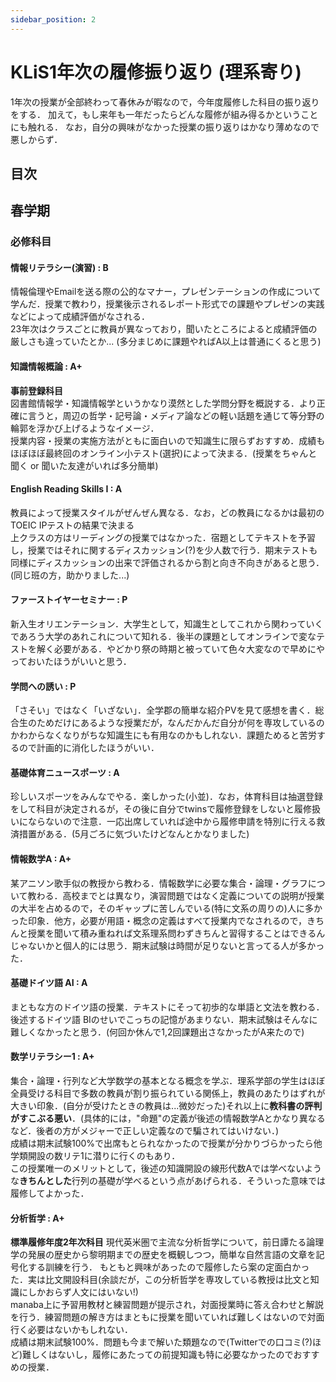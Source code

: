 ```yaml
---
sidebar_position: 2
---
```


# KLiS1年次の履修振り返り (理系寄り)

1年次の授業が全部終わって春休みが暇なので，今年度履修した科目の振り返りをする．
加えて，もし来年も一年だったらどんな履修が組み得るかということにも触れる．
なお，自分の興味がなかった授業の振り返りはかなり薄めなので悪しからず．

## 目次

## 春学期

### 必修科目

#### 情報リテラシー(演習) : B

情報倫理やEmailを送る際の公的なマナー，プレゼンテーションの作成について学んだ．授業で教わり，授業後示されるレポート形式での課題やプレゼンの実践などによって成績評価がなされる．  
23年次はクラスごとに教員が異なっており，聞いたところによると成績評価の厳しさも違っていたとか... (多分まじめに課題やればA以上は普通にくると思う)

#### 知識情報概論 : A+

**事前登録科目**  
図書館情報学・知識情報学というかなり漠然とした学問分野を概説する．より正確に言うと，周辺の哲学・記号論・メディア論などの軽い話題を通じて等分野の輪郭を浮かび上げるようなイメージ．  
授業内容・授業の実施方法がともに面白いので知識生に限らずおすすめ．成績もほぼほぼ最終回のオンライン小テスト(選択)によって決まる．(授業をちゃんと聞く or 聞いた友達がいれば多分簡単)

#### English Reading Skills I : A

教員によって授業スタイルがぜんぜん異なる．なお，どの教員になるかは最初のTOEIC IPテストの結果で決まる  
上クラスの方はリーディングの授業ではなかった．宿題としてテキストを予習し，授業ではそれに関するディスカッション(?)を少人数で行う．期末テストも同様にディスカッションの出来で評価されるから割と向き不向きがあると思う．(同じ班の方，助かりました...)

#### ファーストイヤーセミナー : P

新入生オリエンテーション．大学生として，知識生としてこれから関わっていくであろう大学のあれこれについて知れる．後半の課題としてオンラインで変なテストを解く必要がある．やどかり祭の時期と被っていて色々大変なので早めにやっておいたほうがいいと思う．

#### 学問への誘い : P

「さそい」ではなく「いざない」．全学郡の簡単な紹介PVを見て感想を書く．総合生のためだけにあるような授業だが，なんだかんだ自分が何を専攻しているのかわからなくなりがちな知識生にも有用なのかもしれない．課題ためると苦労するので計画的に消化したほうがいい．

#### 基礎体育ニュースポーツ : A

珍しいスポーツをみんなでやる．楽しかった(小並)．なお，体育科目は抽選登録をして科目が決定されるが，その後に自分でtwinsで履修登録をしないと履修扱いにならないので注意．一応出席していれば途中から履修申請を特別に行える救済措置がある．(5月ごろに気づいたけどなんとかなりました)

#### 情報数学A : A+

某アニソン歌手似の教授から教わる．情報数学に必要な集合・論理・グラフについて教わる．高校までとは異なり，演習問題ではなく定義についての説明が授業の大半を占めるので，そのギャップに苦しんでいる(特に文系の周りの)人に多かった印象．他方，必要が用語・概念の定義はすべて授業内でなされるので，きちんと授業を聞いて積み重ねれば文系理系問わずきちんと習得することはできるんじゃないかと個人的には思う．期末試験は時間が足りないと言ってる人が多かった．

#### 基礎ドイツ語 AI : A

まともな方のドイツ語の授業．テキストにそって初歩的な単語と文法を教わる．後述するドイツ語 BIのせいでこっちの記憶があまりない．期末試験はそんなに難しくなかったと思う．(何回か休んで1,2回課題出さなかったがA来たので)

#### 数学リテラシー1 : A+

集合・論理・行列など大学数学の基本となる概念を学ぶ．理系学部の学生はほぼ全員受ける科目で多数の教員が割り振られている関係上，教員のあたりはずれが大きい印象．(自分が受けたときの教員は...微妙だった)それ以上に**教科書の評判がすこぶる悪い**．(具体的には，"命題"の定義が後述の情報数学Aとかなり異なるなど．後者の方がメジャーで正しい定義なので騙されてはいけない．)  
成績は期末試験100%で出席もとられなかったので授業が分かりづらかったら他学類開設の数リテ1に潜りに行くのもあり．  
この授業唯一のメリットとして，後述の知識開設の線形代数Aでは学べないような**きちんとした**行列の基礎が学べるという点があげられる．そういった意味では履修してよかった．

#### 分析哲学 : A+

**標準履修年度2年次科目**
現代英米圏で主流な分析哲学について，前日譚たる論理学の発展の歴史から黎明期までの歴史を概観しつつ，簡単な自然言語の文章を記号化する訓練を行う．
もともと興味があったので履修したら案の定面白かった．実は比文開設科目(余談だが，この分析哲学を専攻している教授は比文と知識にしかおらず人文にはいない!)  
manaba上に予習用教材と練習問題が提示され，対面授業時に答え合わせと解説を行う．練習問題の解き方はまともに授業を聞いていれば難しくはないので対面行く必要はないかもしれない．  
成績は期末試験100%．問題も今まで解いた類題なので(Twitterでの口コミ(?)ほど)難しくはないし，履修にあたっての前提知識も特に必要なかったのでおすすめの授業．

#### 